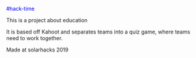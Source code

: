 <span style="color:blue"> #hack-time </span>

This is a project about education 


It is based off Kahoot and separates teams into a quiz game, where teams need to work together.




Made at solarhacks 2019
